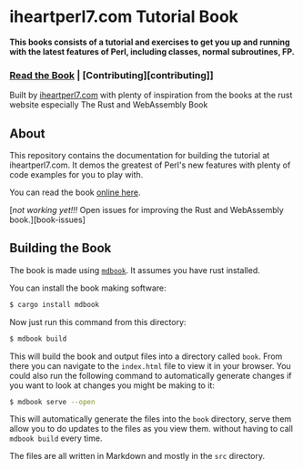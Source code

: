 iheartperl7.com Tutorial Book
=============================

**This books consists of a tutorial and exercises to get you up and running with
the latest features of Perl, including classes, normal subroutines, FP.**

### [Read the Book][book] | [Contributing][contributing]] 

Built by [iheartperl7.com](https://rustwasm.github.io/) with plenty of inspiration
from the books at the rust website especially The Rust and WebAssembly Book


## About

This repository contains the documentation for building the tutorial at iheartperl7.com.  It demos the greatest of Perl's new features with plenty of 
code examples for you to play with.

You can read the book [online here][book].

[*not working yet!!!* Open issues for improving the Rust and WebAssembly book.][book-issues]


## Building the Book

The book is made using [`mdbook`][mdbook]. It assumes you have rust installed. 

You can install the book making software:

```bash
$ cargo install mdbook
```

Now just run this command from this directory:

```bash
$ mdbook build
```

This will build the book and output files into a directory called `book`. From
there you can navigate to the `index.html` file to view it in your browser. You
could also run the following command to automatically generate changes if you
want to look at changes you might be making to it:

```bash
$ mdbook serve --open
```

This will automatically generate the files into the `book` directory, serve them allow you to do updates to the files as you view them. without having to call `mdbook build` every time.

The files are all written in Markdown and mostly in the `src` directory.

[mdbook]: https://github.com/rust-lang-nursery/mdBook
[rustup]: https://github.com/rust-lang-nursery/rustup.rs/
[book]: https://iheartperl.com/introduction.html
[iheartperl7]: https://iheartperl7.com
